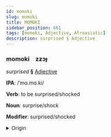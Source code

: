 ```yaml
---
id: momoki
slug: momoki
title: MOMOKİ
sidebar_position: 661
tags: [momoki, Adjective, Afroasiatic]
description: surprised § Adjective
---
```


### momoki&emsp;<span kind="abugida">ƶƶɔɟ</span>

*surprised* **§** [Adjective](../../tags/Adjective)

**IPA**: /ˈmɑ.mɑ.ki/

**Verb**: to be surprised/shocked

**Noun**: surprise/shock

**Modifier**: surprised/shocked

<details>
    <summary>Origin</summary>
    Hausa mamaki /màː.máː.kìː/<br/>
    <em>Afroasiatic Language Family</em>
</details>